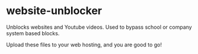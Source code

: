 # website-unblocker
Unblocks websites and Youtube videos. Used to bypass school or company system based blocks.


Upload these files to your web hosting, and you are good to go!
